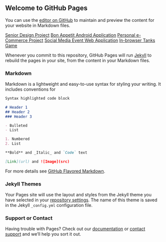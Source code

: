 ## Welcome to GitHub Pages

You can use the [editor on GitHub](https://github.com/calebhendrickson/calebhendrickson.github.io/edit/master/README.md) to maintain and preview the content for your website in Markdown files.

[Senior Design Project](SeniorDesign.md)
[Bon Appetit Android Application](BonAppetit.md)
[Personal e-Commerce Project](eStore.md)
[Social Media Event Web Application](goGetters.md)
[In-browser Tanks Game](NodejsTanks.md)

Whenever you commit to this repository, GitHub Pages will run [Jekyll](https://jekyllrb.com/) to rebuild the pages in your site, from the content in your Markdown files.

### Markdown

Markdown is a lightweight and easy-to-use syntax for styling your writing. It includes conventions for

```markdown
Syntax highlighted code block

# Header 1
## Header 2
### Header 3

- Bulleted
- List

1. Numbered
2. List

**Bold** and _Italic_ and `Code` text

[Link](url) and ![Image](src)
```

For more details see [GitHub Flavored Markdown](https://guides.github.com/features/mastering-markdown/).

### Jekyll Themes

Your Pages site will use the layout and styles from the Jekyll theme you have selected in your [repository settings](https://github.com/calebhendrickson/calebhendrickson.github.io/settings). The name of this theme is saved in the Jekyll `_config.yml` configuration file.

### Support or Contact

Having trouble with Pages? Check out our [documentation](https://help.github.com/categories/github-pages-basics/) or [contact support](https://github.com/contact) and we’ll help you sort it out.
